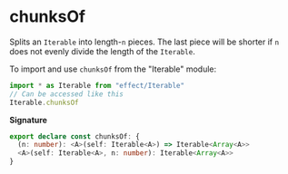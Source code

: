 # chunksOf

Splits an `Iterable` into length-`n` pieces. The last piece will be shorter if `n` does not evenly divide the length of
the `Iterable`.

To import and use `chunksOf` from the "Iterable" module:

```ts
import * as Iterable from "effect/Iterable"
// Can be accessed like this
Iterable.chunksOf
```

**Signature**

```ts
export declare const chunksOf: {
  (n: number): <A>(self: Iterable<A>) => Iterable<Array<A>>
  <A>(self: Iterable<A>, n: number): Iterable<Array<A>>
}
```
